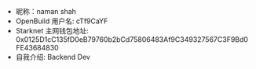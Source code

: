 - 昵称：naman shah 
- OpenBuild 用户名: cTf9CaYF
- Starknet 主网钱包地址: 0x0125D1cC135fD0eB79760b2bCd75806483Af9C349327567C3F9Bd0FE43684830
- 自我介绍: Backend Dev
